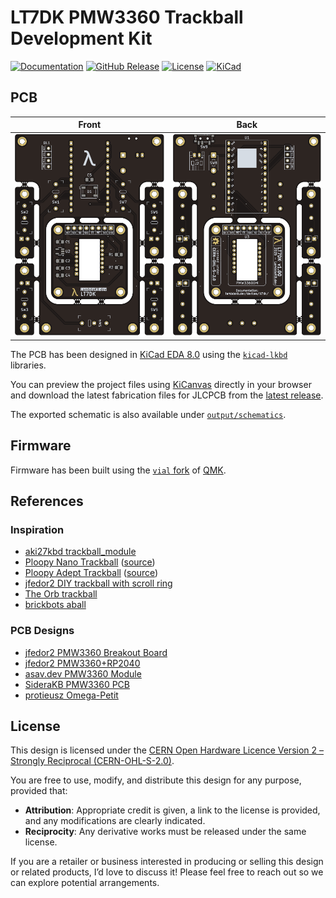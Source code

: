 # LT7DK PMW3360 Trackball Development Kit

[![Documentation](https://img.shields.io/badge/Documentation-Latest-brightgreen?style=for-the-badge&logo=docusaurus&logoColor=white)](https://lambdakb.dev/devices/lt7dk)
[![GitHub Release](https://img.shields.io/github/v/release/lambdakb/trackball-lt7dk?label=Release&style=for-the-badge&logo=github&logoColor=white)](https://github.com/lambdakb/trackball-lt7dk/releases/latest)
[![License](https://img.shields.io/badge/License-CERN--OHL--S--2.0-0099B0?style=for-the-badge&logo=opensourcehardware&logoColor=white)](/LICENSE)
[![KiCad](https://img.shields.io/badge/KiCad-v8-orange?style=for-the-badge&logo=kicad&logoColor=white&logoSize=auto)](https://www.kicad.org/)

## PCB

|             Front             |            Back             |
| :---------------------------: | :-------------------------: |
| [![PCB Front]][PCB Front PNG] | [![PCB Back]][PCB Back PNG] |

[PCB Front]: output/img/lt7dk-pcb-top.svg
[PCB Front PNG]: output/img/lt7dk-pcb-top.png
[PCB Back]: output/img/lt7dk-pcb-bottom.svg
[PCB Back PNG]: output/img/lt7dk-pcb-bottom.png

The PCB has been designed in [KiCad EDA 8.0](https://www.kicad.org/) using the [`kicad-lkbd`](https://github.com/lambdakb/kicad-lkbd) libraries.

You can preview the project files using [KiCanvas](https://kicanvas.org/?github=https%3A%2F%2Fgithub.com%2Flambdakb%2Ftrackball-lt7dk%2Fblob%2Fmain%2Fpcb%2Flt7dk-pcb.kicad_pro) directly in your browser and download the latest fabrication files for JLCPCB from the [latest release](https://github.com/lambdakb/trackball-lt7dk/releases/latest/).

The exported schematic is also available under [`output/schematics`](output/schematics/).

## Firmware

Firmware has been built using the [`vial` fork](https://github.com/vial-kb/vial-qmk) of [QMK](https://qmk.fm).

## References

### Inspiration

- [aki27kbd trackball_module](https://github.com/aki27kbd/trackball_module)
- [Ploopy Nano Trackball](https://ploopy.co/nano-trackball/) ([source](https://github.com/ploopyco/nano-trackball))
- [Ploopy Adept Trackball](https://ploopy.co/adept-trackball/) ([source](https://github.com/ploopyco/adept-trackball))
- [jfedor2 DIY trackball with scroll ring](https://github.com/jfedor2/scroll-ring-trackball)
- [The Orb trackball](https://github.com/dpapavas/orb-trackball)
- [brickbots aball](https://github.com/brickbots/aball)

### PCB Designs

- [jfedor2 PMW3360 Breakout Board](https://github.com/jfedor2/pmw3360-breakout)
- [jfedor2 PMW3360+RP2040](https://github.com/jfedor2/rp2040-pmw3360)
- [asav.dev PMW3360 Module](https://asav.dev/pmw3360/)
- [SideraKB PMW3360 PCB](https://github.com/siderakb/pmw3360-pcb)
- [protieusz Omega-Petit](https://github.com/protieusz/Omega-Petit)

## License

This design is licensed under the [CERN Open Hardware Licence Version 2 – Strongly Reciprocal (CERN-OHL-S-2.0)](https://opensource.org/license/cern-ohl-s).

You are free to use, modify, and distribute this design for any purpose, provided that:

- **Attribution**: Appropriate credit is given, a link to the license is provided, and any modifications are clearly indicated.
- **Reciprocity**: Any derivative works must be released under the same license.

If you are a retailer or business interested in producing or selling this design or related products, I’d love to discuss it! Please feel free to reach out so we can explore potential arrangements.
